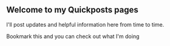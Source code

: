 ## Welcome to my Quickposts pages

I'll post updates and helpful information here from time to time.

Bookmark this and you can check out what I'm doing

